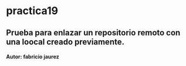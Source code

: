 # practica19
## Prueba para enlazar un repositorio remoto con una loocal creado previamente.

#### Autor: fabricio jaurez 